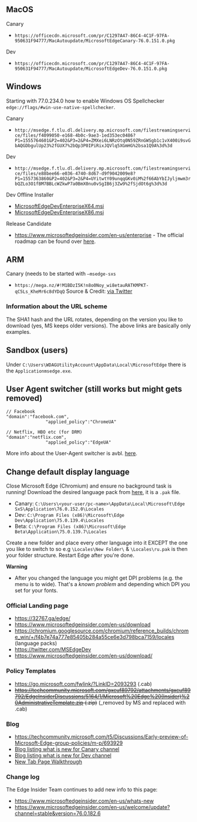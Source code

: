 MacOS
--------------
Canary
* `https://officecdn.microsoft.com/pr/C1297A47-86C4-4C1F-97FA-950631F94777/MacAutoupdate/MicrosoftEdgeCanary-76.0.151.0.pkg`


Dev
* `https://officecdn.microsoft.com/pr/C1297A47-86C4-4C1F-97FA-950631F94777/MacAutoupdate/MicrosoftEdgeDev-76.0.151.0.pkg`



Windows
--------------

 Starting with 77.0.234.0 how to enable Windows OS Spellchecker `edge://flags/#win-use-native-spellchecker`.

Canary
* `http://msedge.f.tlu.dl.delivery.mp.microsoft.com/filestreamingservice/files/f4099050-e168-4b0c-9ae3-1ed353ec0486?P1=1555764601&P2=402&P3=2&P4=ZMXei6LNRzOtq0N59ZRnGWSgb1c1vX400i9svGbAQGDbgulUp23%2fGUX7%2bQp3P0IPiRixJQVlq5XGmHG%2bsa1Q9A%3d%3d`


Dev
* `http://msedge.f.tlu.dl.delivery.mp.microsoft.com/filestreamingservice/files/e88bee66-e036-4740-8d67-d9f9042009e8?P1=1557363860&P2=402&P3=2&P4=UYitwtY09unqqGKv0iM%2f66AbYbIJyljmwm3rbQZLo3O1fBM7BBLcWZkwP7a0BmX0nu0vSgIB6j3Zw9%2fSjdOt6g%3d%3d`


Dev Offline Installer
* [MicrosoftEdgeDevEnterpriseX64.msi](https://go.microsoft.com/fwlink/?LinkID=2093291)
* [MicrosoftEdgeDevEnterpriseX86.msi](https://go.microsoft.com/fwlink/?LinkID=2093436)


Release Candidate
* https://www.microsoftedgeinsider.com/en-us/enterprise - The official roadmap can be found over [here](https://blogs.windows.com/msedgedev/2019/07/16/microsoft-edge-enterprise-evaluation-roadmap/#oe2PuqSTS3mYvoGV.97).


ARM
--------------

Canary (needs to be started with `–msedge-sxs`
* `https://mega.nz/#!M1BDzI5K!n8o0Noy_wi8etauRATKMPKT-qC5Ls_KheMr6c8dYDqQ` Source & Credit: [via Twitter](https://twitter.com/ADeltaXForce/status/1136654348983967744)


### Information about the URL scheme

The SHA1 hash and the URL rotates, depending on the version you like to download (yes, MS keeps older versions). The above links are basically only examples.


Sandbox (users)
--------------
Under `C:\Users\WDAGUtilityAccount\AppData\Local\MicrosoftEdge` there is the `Applicationmsedge.exe`.




User Agent switcher (still works but might gets removed)
--------------

```batch
// Facebook
"domain":"facebook.com",
               "applied_policy":"ChromeUA"
```

```batch
// Netflix, HBO etc (for DRM)
"domain":"netflix.com",
               "applied_policy":"EdgeUA"
```

More info about the User-Agent switcher is avbl. [here](https://www.bleepingcomputer.com/news/microsoft/the-new-microsoft-edge-sometimes-impersonates-other-browsers/).


Change default display language
--------------
Close Microsoft Edge (Chromium) and ensure no background task is running! Download the desired language pack from [here](https://chromium.googlesource.com/chromium/reference_builds/chrome_win/+/f4b7e74a777e85405b284a55ce6e3d798bca7159/locales), it is a `.pak` file.


* Canary: `C:\Users\<your-user/pc-name>\AppData\Local\Microsoft\Edge SxS\Application\76.0.152.0\Locales`
* Dev:    `C:\Program Files (x86)\Microsoft\Edge Dev\Application\75.0.139.4\Locales`
* Beta:   `C:\Program Files (x86)\Microsoft\Edge Beta\Application\75.0.139.7\Locales`



Create a new folder and place every other language into it EXCEPT the one you like to switch to so e.g `\Locales\New Folder\` & `\Locales\ru.pak` is then your folder structure. Restart Edge after you're done.


**Warning**
* After you changed the language you might get DPI problems (e.g. the menu is to wide). That's a _known problem_ and depending which DPI you set for your fonts.


### Official Landing page

* https://32767.ga/edge/
* https://www.microsoftedgeinsider.com/en-us/download
* https://chromium.googlesource.com/chromium/reference_builds/chrome_win/+/f4b7e74a777e85405b284a55ce6e3d798bca7159/locales (language packs)
* https://twitter.com/MSEdgeDev
* https://www.microsoftedgeinsider.com/en-us/download/



### Policy Templates
* https://go.microsoft.com/fwlink/?LinkID=2093293 (.cab)
* ~~https://techcommunity.microsoft.com/gxcuf89792/attachments/gxcuf89792/EdgeInsiderDiscussions/5164/1/Microsoft%20Edge%20(Insider)%20AdministrativeTemplate.zip (.zip)~~ (_removed by MS and replaced with .cab)


### Blog
* https://techcommunity.microsoft.com/t5/Discussions/Early-preview-of-Microsoft-Edge-group-policies/m-p/693929
* [Blog listing what is new for Canary channel](https://techcommunity.microsoft.com/t5/Discussions/Canary-channel-update-to-80-0-319-0-is-live/m-p/968799)
* [Blog listing what is new for Dev channel](https://techcommunity.microsoft.com/t5/Discussions/Dev-channel-update-to-80-0-334-2-is-live/m-p/1018372)
* [New Tab Page Walkthrough](https://techcommunity.microsoft.com/t5/Articles/New-Tab-Page-Walkthrough/m-p/480053#M550)


### Change log
The Edge Insider Team continues to add new info to this page:
* https://www.microsoftedgeinsider.com/en-us/whats-new
* https://www.microsoftedgeinsider.com/en-us/welcome/update?channel=stable&version=76.0.182.6
